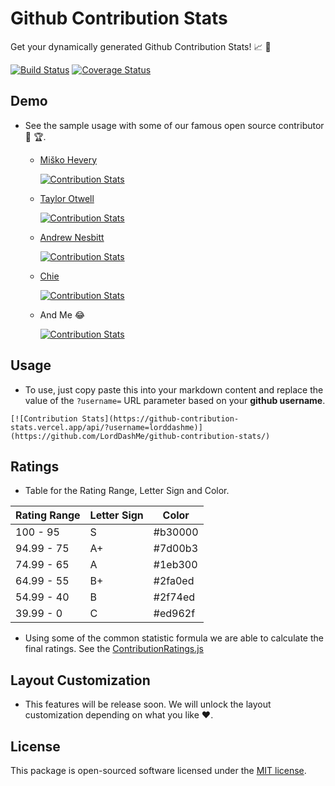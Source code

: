 # Github Contribution Stats

Get your dynamically generated Github Contribution Stats! :chart_with_upwards_trend: :calendar:

[![Build Status](https://img.shields.io/travis/LordDashMe/github-contribution-stats/master.svg?style=flat-square&v=1)](https://travis-ci.org/LordDashMe/github-contribution-stats) [![Coverage Status](https://img.shields.io/coveralls/LordDashMe/github-contribution-stats/master.svg?style=flat-square)](https://coveralls.io/github/LordDashMe/github-contribution-stats?branch=master)

## Demo

- See the sample usage with some of our famous open source contributor :tada: :trophy:.

  - [Miško Hevery](https://github.com/mhevery)

    [![Contribution Stats](https://github-contribution-stats.vercel.app/api/?username=mhevery&v=1.0.2)](https://github.com/LordDashMe/github-contribution-stats/)

  - [Taylor Otwell](https://github.com/taylorotwell)

    [![Contribution Stats](https://github-contribution-stats.vercel.app/api/?username=taylorotwell&v=1.0.2)](https://github.com/LordDashMe/github-contribution-stats/)

  - [Andrew Nesbitt](https://github.com/andrew)

    [![Contribution Stats](https://github-contribution-stats.vercel.app/api/?username=andrew&v=1.0.2)](https://github.com/LordDashMe/github-contribution-stats/)

  - [Chie](https://github.com/chiedev)

    [![Contribution Stats](https://github-contribution-stats.vercel.app/api/?username=chiedev&v=1.0.2)](https://github.com/LordDashMe/github-contribution-stats/)

  - And Me :joy:

    [![Contribution Stats](https://github-contribution-stats.vercel.app/api/?username=lorddashme&v=1.0.5)](https://github.com/LordDashMe/github-contribution-stats/)

## Usage

- To use, just copy paste this into your markdown content and replace the value of the ```?username=``` URL parameter based on your **github username**.

```text
[![Contribution Stats](https://github-contribution-stats.vercel.app/api/?username=lorddashme)](https://github.com/LordDashMe/github-contribution-stats/)
```

## Ratings

- Table for the Rating Range, Letter Sign and Color.

| Rating Range | Letter Sign | Color |
| ---- | ---- | ---- |
| 100 - 95 | S | #b30000 |
| 94.99 - 75 | A+ | #7d00b3 |
| 74.99 - 65 | A | #1eb300 |
| 64.99 - 55 | B+ | #2fa0ed |
| 54.99 - 40 | B | #2f74ed |
| 39.99 - 0 | C | #ed962f |

- Using some of the common statistic formula we are able to calculate the final ratings. See the [ContributionRatings.js](https://github.com/LordDashMe/github-contribution-stats/blob/master/src/ContributionRatings.js#L139)

## Layout Customization

- This features will be release soon. We will unlock the layout customization depending on what you like :heart:.

## License

This package is open-sourced software licensed under the [MIT license](https://opensource.org/licenses/MIT).
